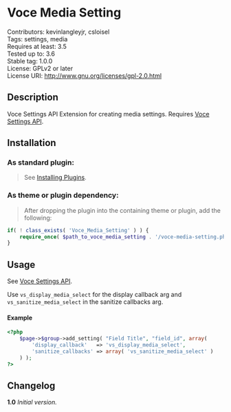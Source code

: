 Voce Media Setting
===================
Contributors: kevinlangleyjr, csloisel  
Tags: settings, media  
Requires at least: 3.5  
Tested up to: 3.6  
Stable tag: 1.0.0  
License: GPLv2 or later  
License URI: http://www.gnu.org/licenses/gpl-2.0.html  

## Description
Voce Settings API Extension for creating media settings. Requires [Voce Settings API](https://github.com/voceconnect/voce-settings-api).

## Installation

### As standard plugin:
> See [Installing Plugins](http://codex.wordpress.org/Managing_Plugins#Installing_Plugins).

### As theme or plugin dependency:
> After dropping the plugin into the containing theme or plugin, add the following:
```php
if( ! class_exists( 'Voce_Media_Setting' ) ) {
    require_once( $path_to_voce_media_setting . '/voce-media-setting.php' );
}
```

## Usage
See [Voce Settings API](https://github.com/voceconnect/voce-settings-api). 

Use `vs_display_media_select` for the display callback arg and `vs_sanitize_media_select` in the sanitize callbacks arg.

#### Example

```php
<?php
    $page->$group->add_setting( "Field Title", "field_id", array(
        'display_callback'   => 'vs_display_media_select',
        'sanitize_callbacks' => array( 'vs_sanitize_media_select' )
    ) );
?>
```

## Changelog

**1.0**
*Initial version.*